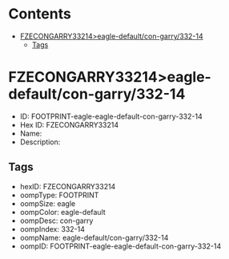



Contents
========

* [FZECONGARRY33214>eagle-default/con-garry/332-14](#fzecongarry33214eagle-defaultcon-garry332-14)
	* [Tags](#tags)

# FZECONGARRY33214>eagle-default/con-garry/332-14

- ID: FOOTPRINT-eagle-eagle-default-con-garry-332-14
- Hex ID: FZECONGARRY33214
- Name: 
- Description: 

## Tags

- hexID: FZECONGARRY33214
- oompType: FOOTPRINT
- oompSize: eagle
- oompColor: eagle-default
- oompDesc: con-garry
- oompIndex: 332-14
- oompName: eagle-default/con-garry/332-14
- oompID: FOOTPRINT-eagle-eagle-default-con-garry-332-14
